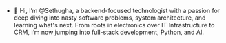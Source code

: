 - 👋 Hi, I’m @Sethugha, 
  a backend-focused technologist with a passion for deep diving into nasty software problems, system architecture, and learning what's next. From roots in electronics over IT Infrastructure to CRM, I’m now jumping into full-stack development, Python, and AI.


<!---
Sethugha/Sethugha is a ✨ special ✨ repository because its `README.md` (this file) appears on your GitHub profile.
You can click the Preview link to take a look at your changes.
--->
